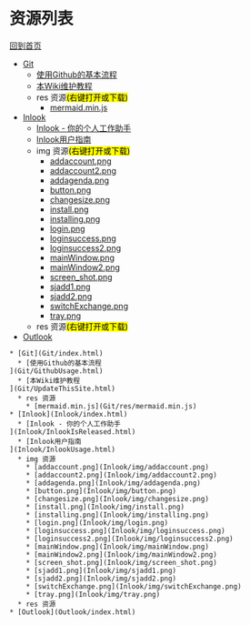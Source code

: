 
# 资源列表

[回到首页](https://charleechan.github.io/MyWiki)

* [Git](Git/index.html)
  * [使用Github的基本流程
](Git/GithubUsage.html)
  * [本Wiki维护教程
](Git/UpdateThisSite.html)
  * res 资源<mark>(右键打开或下载)</mark>
    * [mermaid.min.js](Git/res/mermaid.min.js)
* [Inlook](Inlook/index.html)
  * [Inlook - 你的个人工作助手
](Inlook/InlookIsReleased.html)
  * [Inlook用户指南
](Inlook/InlookUsage.html)
  * img 资源<mark>(右键打开或下载)</mark>
    * [addaccount.png](Inlook/img/addaccount.png)
    * [addaccount2.png](Inlook/img/addaccount2.png)
    * [addagenda.png](Inlook/img/addagenda.png)
    * [button.png](Inlook/img/button.png)
    * [changesize.png](Inlook/img/changesize.png)
    * [install.png](Inlook/img/install.png)
    * [installing.png](Inlook/img/installing.png)
    * [login.png](Inlook/img/login.png)
    * [loginsuccess.png](Inlook/img/loginsuccess.png)
    * [loginsuccess2.png](Inlook/img/loginsuccess2.png)
    * [mainWindow.png](Inlook/img/mainWindow.png)
    * [mainWindow2.png](Inlook/img/mainWindow2.png)
    * [screen_shot.png](Inlook/img/screen_shot.png)
    * [sjadd1.png](Inlook/img/sjadd1.png)
    * [sjadd2.png](Inlook/img/sjadd2.png)
    * [switchExchange.png](Inlook/img/switchExchange.png)
    * [tray.png](Inlook/img/tray.png)
  * res 资源<mark>(右键打开或下载)</mark>
* [Outlook](Outlook/index.html)


```mind:height=300,title=内容概要,color
* [Git](Git/index.html)
  * [使用Github的基本流程
](Git/GithubUsage.html)
  * [本Wiki维护教程
](Git/UpdateThisSite.html)
  * res 资源
    * [mermaid.min.js](Git/res/mermaid.min.js)
* [Inlook](Inlook/index.html)
  * [Inlook - 你的个人工作助手
](Inlook/InlookIsReleased.html)
  * [Inlook用户指南
](Inlook/InlookUsage.html)
  * img 资源
    * [addaccount.png](Inlook/img/addaccount.png)
    * [addaccount2.png](Inlook/img/addaccount2.png)
    * [addagenda.png](Inlook/img/addagenda.png)
    * [button.png](Inlook/img/button.png)
    * [changesize.png](Inlook/img/changesize.png)
    * [install.png](Inlook/img/install.png)
    * [installing.png](Inlook/img/installing.png)
    * [login.png](Inlook/img/login.png)
    * [loginsuccess.png](Inlook/img/loginsuccess.png)
    * [loginsuccess2.png](Inlook/img/loginsuccess2.png)
    * [mainWindow.png](Inlook/img/mainWindow.png)
    * [mainWindow2.png](Inlook/img/mainWindow2.png)
    * [screen_shot.png](Inlook/img/screen_shot.png)
    * [sjadd1.png](Inlook/img/sjadd1.png)
    * [sjadd2.png](Inlook/img/sjadd2.png)
    * [switchExchange.png](Inlook/img/switchExchange.png)
    * [tray.png](Inlook/img/tray.png)
  * res 资源
* [Outlook](Outlook/index.html)
```
